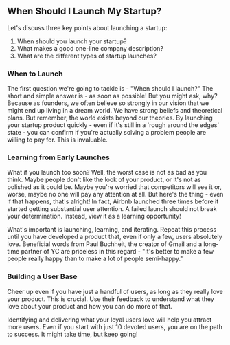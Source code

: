 ## When Should I Launch My Startup?

Let's discuss three key points about launching a startup:

1. When should you launch your startup?
2. What makes a good one-line company description?
3. What are the different types of startup launches?

### When to Launch

The first question we're going to tackle is - "When should I launch?" The short and simple answer is - as soon as possible! But you might ask, why? Because as founders, we often believe so strongly in our vision that we might end up living in a dream world. We have strong beliefs and theoretical plans. But remember, the world exists beyond our theories. By launching your startup product quickly - even if it's still in a 'rough around the edges' state - you can confirm if you're actually solving a problem people are willing to pay for. This is invaluable.

### Learning from Early Launches

What if you launch too soon? Well, the worst case is not as bad as you think. Maybe people don't like the look of your product, or it's not as polished as it could be. Maybe you're worried that competitors will see it or, worse, maybe no one will pay any attention at all. But here's the thing - even if that happens, that's alright! In fact, Airbnb launched three times before it started getting substantial user attention. A failed launch should not break your determination. Instead, view it as a learning opportunity!

What's important is launching, learning, and iterating. Repeat this process until you have developed a product that, even if only a few, users absolutely love. Beneficial words from Paul Buchheit, the creator of Gmail and a long-time partner of YC are priceless in this regard - "It's better to make a few people really happy than to make a lot of people semi-happy." 

### Building a User Base

Cheer up even if you have just a handful of users, as long as they really love your product. This is crucial. Use their feedback to understand what they love about your product and how you can do more of that. 

Identifying and delivering what your loyal users love will help you attract more users. Even if you start with just 10 devoted users, you are on the path to success. It might take time, but keep going!